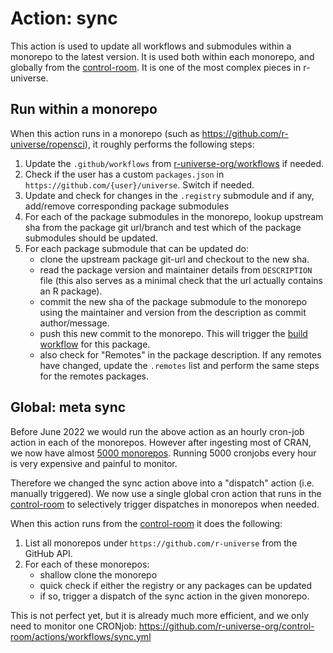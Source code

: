 # Action: sync

This action is used to update all workflows and submodules within a monorepo to the latest version. It is used both within each monorepo, and globally from the [control-room](https://github.com/r-universe-org/control-room). It is one of the most complex pieces in r-universe.


## Run within a monorepo

When this action runs in a monorepo (such as https://github.com/r-universe/ropensci), it roughly performs the following steps:

 1. Update the `.github/workflows` from [r-universe-org/workflows](https://github.com/r-universe-org/workflows) if needed.
 2. Check if the user has a custom `packages.json` in `https://github.com/{user}/universe`. Switch if needed.
 3. Update and check for changes in the `.registry` submodule and if any, add/remove corresponding package submodules
 4. For each of the package submodules in the monorepo, lookup upstream sha from the package git url/branch and test which of the package submodules should be updated.
 5. For each package submodule that can be updated do:
    - clone the upstream package git-url and checkout to the new sha.
    - read the package version and maintainer details from `DESCRIPTION` file (this also serves as a minimal check that the url actually contains an R package).
    - commit the new sha of the package submodule to the monorepo using the maintainer and version from the description as commit author/message.
    - push this new commit to the monorepo. This will trigger the [build workflow](https://github.com/r-universe-org/workflows/blob/master/build.yml) for this package.
    - also check for "Remotes" in the package description. If any remotes have changed, update the `.remotes` list and perform the same steps for the remotes packages.
    
## Global: meta sync

Before June 2022 we would run the above action as an hourly cron-job action in each of the monorepos. However after ingesting most of CRAN, we now have almost [5000 monorepos](https://github.com/r-universe). Running 5000 cronjobs every hour is very expensive and painful to monitor.

Therefore we changed the sync action above into a "dispatch" action (i.e. manually triggered). We now use a single global cron action that runs in the [control-room](https://github.com/r-universe-org/control-room) to selectively trigger dispatches in monorepos when needed.

When this action runs from the [control-room](https://github.com/r-universe-org/control-room) it does the following:

 1. List all monorepos under `https://github.com/r-universe` from the GitHub API.
 2. For each of these monorepos:
    - shallow clone the monorepo
    - quick check if either the registry or any packages can be updated
    - if so, trigger a dispatch of the sync action in the given monorepo.

This is not perfect yet, but it is already much more efficient, and we only need to monitor one CRONjob: https://github.com/r-universe-org/control-room/actions/workflows/sync.yml
